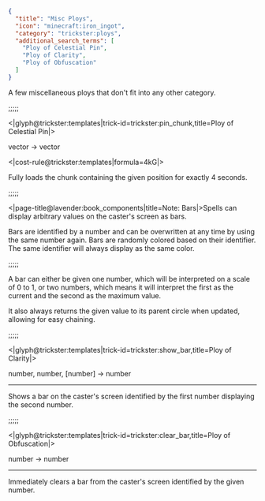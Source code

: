 ```json
{
  "title": "Misc Ploys",
  "icon": "minecraft:iron_ingot",
  "category": "trickster:ploys",
  "additional_search_terms": [
    "Ploy of Celestial Pin",
    "Ploy of Clarity",
    "Ploy of Obfuscation"
  ]
}
```

A few miscellaneous ploys that don't fit into any other category.

;;;;;

<|glyph@trickster:templates|trick-id=trickster:pin_chunk,title=Ploy of Celestial Pin|>

vector -> vector

<|cost-rule@trickster:templates|formula=4kG|>

Fully loads the chunk containing the given position for exactly 4 seconds.

;;;;;

<|page-title@lavender:book_components|title=Note: Bars|>Spells can display arbitrary values on the caster's screen as bars.


Bars are identified by a number and can be overwritten at any time by using the same number again.
Bars are randomly colored based on their identifier. The same identifier will always display as the same color.

;;;;;

A bar can either be given one number, which will be interpreted on a scale of 0 to 1, or two numbers, 
which means it will interpret the first as the current and the second as the maximum value.


It also always returns the given value to its parent circle when updated, allowing for easy chaining.

;;;;;

<|glyph@trickster:templates|trick-id=trickster:show_bar,title=Ploy of Clarity|>

number, number, [number] -> number

---

Shows a bar on the caster's screen identified by the first number displaying the second number.

;;;;;

<|glyph@trickster:templates|trick-id=trickster:clear_bar,title=Ploy of Obfuscation|>

number -> number

---

Immediately clears a bar from the caster's screen identified by the given number.
